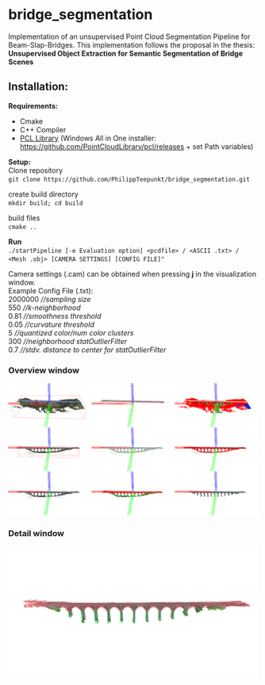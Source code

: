 # bridge_segmentation
Implementation of an unsupervised Point Cloud Segmentation Pipeline for Beam-Slap-Bridges.
This implementation follows the proposal in the thesis: 
**Unsupervised Object Extraction for Semantic Segmentation of Bridge Scenes**

## Installation: ##
**Requirements:**
* Cmake
* C++ Compiler
* [PCL Library](https://pointclouds.org/)
(Windows All in One installer: https://github.com/PointCloudLibrary/pcl/releases + set Path variables)

**Setup:**  
Clone repository  
`git clone https://github.com/PhilippTeepunkt/bridge_segmentation.git`  

create build directory  
`mkdir build; cd build`  

build files  
`cmake ..`  

**Run**  
`./startPipeline [-e Evaluation option] <pcdfile> / <ASCII .txt> / <Mesh .obj> [CAMERA SETTINGS] [CONFIG FILE]"`  

Camera settings (.cam) can be obtained when pressing **j** in the visualization window.  
Example Config File (.txt):  
2000000 _//sampling size_   
550 _//k-neighborhood_  
0.81 _//smoothness threshold_   
0.05 _//curvature threshold_  
5 _//quantized color/num color clusters_  
300 _//neighborhood statOutlierFilter_    
0.7 _//stdv. distance to center for statOutlierFilter_  

### Overview window
![Overview Window](https://github.com/PhilippTeepunkt/bridge_segmentation/blob/2ca34325b6184ef796757b9f58140c6dd515fd94/overview_pclviewer.png)  
### Detail window
![Detail Window](https://github.com/PhilippTeepunkt/bridge_segmentation/blob/c97ac31fce3bb9694f45de9944d5b785075ae284/classified_bridge.png)  


